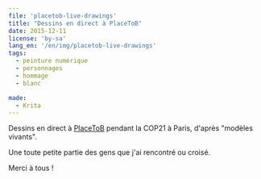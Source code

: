 ```yaml
---
file: 'placetob-live-drawings'
title: "Dessins en direct à PlaceToB"
date: 2015-12-11
license: 'by-sa'
lang_en: '/en/img/placetob-live-drawings'
tags:
  - peinture numérique
  - personnages
  - hommage
  - blanc

made:
  - Krita
---
```


Dessins en direct à [PlaceToB](http://www.placetob.org/fr/) pendant la COP21 à Paris, d'après "modèles vivants".   

Une toute petite partie des gens que j'ai rencontré ou croisé.

Merci à tous !

